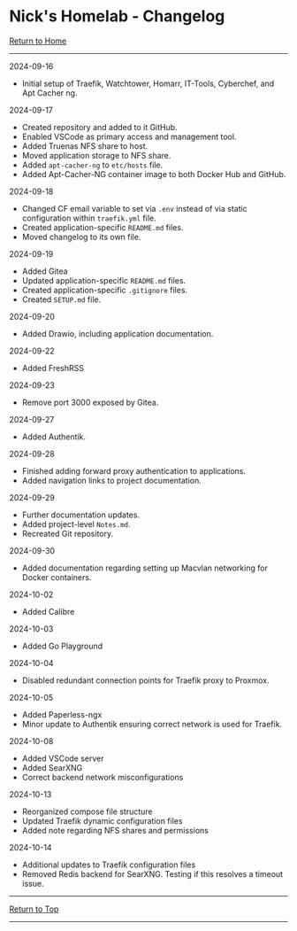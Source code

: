 # Nick's Homelab - Changelog

[Return to Home](/README.md)

----------

2024-09-16

- Initial setup of Traefik, Watchtower, Homarr, IT-Tools, Cyberchef, and Apt Cacher ng.

2024-09-17

- Created repository and added to it GitHub.
- Enabled VSCode as primary access and management tool.
- Added Truenas NFS share to host.
- Moved application storage to NFS share.
- Added `apt-cacher-ng` to `etc/hosts` file.
- Added Apt-Cacher-NG container image to both Docker Hub and GitHub.

2024-09-18

- Changed CF email variable to set via `.env` instead of via static
  configuration within `traefik.yml` file.
- Created application-specific `README.md` files.
- Moved changelog to its own file.

2024-09-19

- Added Gitea
- Updated application-specific `README.md` files.
- Created application-specific `.gitignore` files.
- Created `SETUP.md` file.

2024-09-20

- Added Drawio, including application documentation.

2024-09-22

- Added FreshRSS

2024-09-23

- Remove port 3000 exposed by Gitea.

2024-09-27

- Added Authentik.

2024-09-28

- Finished adding forward proxy authentication to applications.
- Added navigation links to project documentation.

2024-09-29

- Further documentation updates.
- Added project-level `Notes.md`.
- Recreated Git repository.

2024-09-30

- Added documentation regarding setting up Macvlan networking for Docker
  containers.

2024-10-02

- Added Calibre

2024-10-03

- Added Go Playground

2024-10-04

- Disabled redundant connection points for Traefik proxy to Proxmox.

2024-10-05

- Added Paperless-ngx
- Minor update to Authentik ensuring correct network is used for Traefik.

2024-10-08

- Added VSCode server
- Added SearXNG
- Correct backend network misconfigurations

2024-10-13

- Reorganized compose file structure
- Updated Traefik dynamic configuration files
- Added note regarding NFS shares and permissions

2024-10-14

- Additional updates to Traefik configuration files
- Removed Redis backend for SearXNG. Testing if this resolves a timeout issue.

----------

[Return to Top](/CHANGELOG.md)

----------
